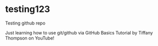 # testing123
Testing github repo

Just learning how to use git/github via GitHub Basics Tutorial by Tiffany Thompson on YouTube!
